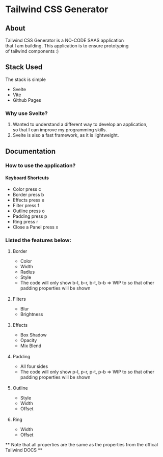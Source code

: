 # Tailwind CSS Generator

## About 
Tailwind CSS Generator is a NO-CODE SAAS application <br/>
that I am building. This application is to ensure prototyping <br/>
of tailwind components :) 

## Stack Used 
The stack is simple 
<ul>
  <li>Svelte</li>
  <li>Vite</li>
  <li>Github Pages</li>
</ul>

### Why use Svelte?
1. Wanted to understand a different way to develop an application,<br/>
so that I can improve my programming skills.
2. Svelte is also a fast framework, as it is lightweight.

## Documentation
### How to use the application?
#### Keyboard Shortcuts
<ul>
    <li> Color press c</li>
    <li> Border press b</li>
    <li> Effects press e</li>
    <li> Filter press f</li>
    <li> Outline press o</li>
    <li> Padding press p</li>
    <li> Ring press r</li>
    <li> Close a Panel press x</li>
</ul>

### Listed the features below:
<ol>
<li> Border </li>
<ul>
    <li> Color </li>
    <li> Width </li>
    <li> Radius </li>
    <li> Style </li>
    <li> The code will only show b-l, b-r, b-t, b-b => WIP to so that other padding properties will be shown </li>
</ul>
</br>
<li> Filters </li>
  <ul>
    <li> Blur </li>
    <li> Brightness </li>
  </ul>
  </br>

<li> Effects </li>
  <ul>
    <li> Box Shadow </li>
    <li> Opacity </li>
    <li> Mix Blend</li>
  </ul>
  </br>

<li> Padding </li>
  <ul>
    <li> All four sides</li>
    <li> The code will only show p-l, p-r, p-t, p-b => WIP to so that other padding properties will be shown </li>
  </ul>
  </br>

<li> Outline </li>
  <ul>
    <li> Style </li>
    <li> Width</li>
    <li> Offset</li>
  </ul>
  </br>

<li> Ring </li>
  <ul>
    <li> Width </li>
    <li> Offset</li>
  </ul>
</ol>
  
** Note that all properties are the same as the properties from the offical Tailwind DOCS **

